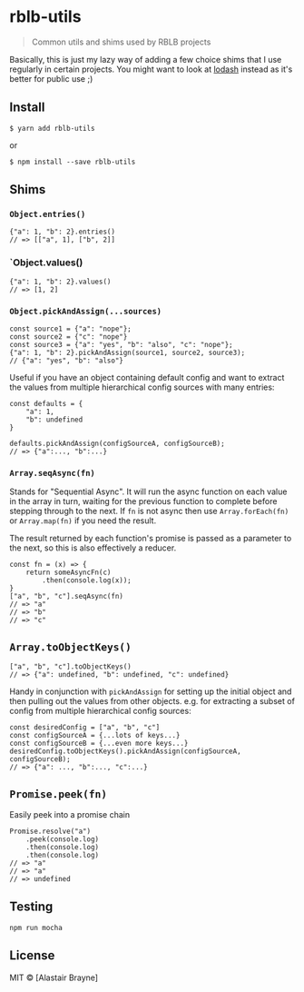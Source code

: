 # rblb-utils 

> Common utils and shims used by RBLB projects

Basically, this is just my lazy way of adding a few choice shims that I use regularly in certain projects. You might want to look at [lodash](https://lodash.com) instead as it's better for public use ;)


## Install

```
$ yarn add rblb-utils
```

or

```
$ npm install --save rblb-utils
```

## Shims

### `Object.entries()`

```
{"a": 1, "b": 2}.entries() 
// => [["a", 1], ["b", 2]]
```

### `Object.values()

```
{"a": 1, "b": 2}.values() 
// => [1, 2]
```

### `Object.pickAndAssign(...sources)`

```
const source1 = {"a": "nope"};
const source2 = {"c": "nope"}
const source3 = {"a": "yes", "b": "also", "c": "nope"};
{"a": 1, "b": 2}.pickAndAssign(source1, source2, source3);
// {"a": "yes", "b": "also"}
```

Useful if you have an object containing default config and want to extract the values from multiple hierarchical config sources with many entries:

```
const defaults = {
    "a": 1,
    "b": undefined
}

defaults.pickAndAssign(configSourceA, configSourceB);
// => {"a":..., "b":...}
```


### `Array.seqAsync(fn)`

Stands for "Sequential Async". It will run the async function on each value in the array in turn, waiting for the previous function to complete before stepping through to the next. If `fn` is not async then use `Array.forEach(fn)` or `Array.map(fn)` if you need the result.

The result returned by each function's promise is passed as a parameter to the next, so this is also effectively a reducer.

```
const fn = (x) => {
    return someAsyncFn(c)
        .then(console.log(x));
}
["a", "b", "c"].seqAsync(fn)
// => "a"
// => "b"
// => "c"
```

## `Array.toObjectKeys()`

```
["a", "b", "c"].toObjectKeys()
// => {"a": undefined, "b": undefined, "c": undefined}
```

Handy in conjunction with `pickAndAssign` for setting up the initial object and then pulling out the values from other objects. e.g. for extracting a subset of config from multiple hierarchical config sources:

```
const desiredConfig = ["a", "b", "c"]
const configSourceA = {...lots of keys...}
const configSourceB = {...even more keys...}
desiredConfig.toObjectKeys().pickAndAssign(configSourceA, configSourceB);
// => {"a": ..., "b":..., "c":...}
```

## `Promise.peek(fn)`

Easily peek into a promise chain

```
Promise.resolve("a")
    .peek(console.log)
    .then(console.log)
    .then(console.log)
// => "a"
// => "a"
// => undefined    
```


## Testing

```
npm run mocha
```

## License

MIT © [Alastair Brayne]
